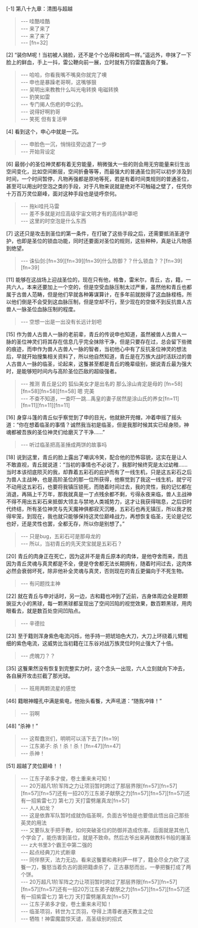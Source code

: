
[-1] 第八十九章：清图与超越
>--- 哇酷哇酷<br>
>--- 来了来了<br>
>--- 来了来了<br>
>--- [fn=32]<br>

[2] “装你M呢！当初被人骑脸，还不是个个怂得和弱鸡一样。”遥远外，申抹了一下脸上的鲜血，手上一抖，雷公鞭向前一展，立时就有万钧雷霆轰向了餮。
>--- 哈哈，你看我嘴不嘴臭你就完了噢<br>
>--- 申也是暴躁老哥啊，这嘴够狠<br>
>--- 吴明出来教教什么叫光电转换 电磁转换<br>
>--- 豹笑如雷<br>
>--- 专门揭人伤疤的申公豹。<br>
>--- 说得好啊豹哥<br>
>--- 笑死 但有复活甲<br>

[4] 看到这个，申心中就是一沉。
>--- 申脸色一沉，悄悄往旁边退了一步<br>
>--- 开始背设定<br>

[6] 最弱小的圣位神灵都有着无穷能量，稍微强大一些的则会用无穷能量来衍生出空间变化，比如空间断层，空间折叠等等，而最强大的普通圣位则可以初步涉及到时间，一个时间暂停，凡物再强都是原地等死，若是有着时间类规则的普通圣位，甚至可以用出时空泡之类的手段，对于凡物来说就是绝对不可触碰之壁了，任凭你十万百万灵位巅峰，面对这种手段也是徒呼奈何。
>--- 拖ki哇托马雷<br>
>--- 差不多就是对应高级宇宙文明才有的高纬护罩吧<br>
>--- 这里的时空泡是什么东西<br>

[7] 这还只是攻击到圣位的第一条件，在打破了这些手段之后，还需要抵消圣道守护，也即是圣位的锁血功能，同时还要面对圣位的规则，这些种种，真是让凡物感到绝望。
>--- 诛仙剑:[fn=39][fn=39][fn=39]什么防御？？什么锁血？？[fn=39][fn=39]<br>

[11] 能够在这战场上迎战圣位的，现在只有他，格鲁，雷米尔，青丘，古，籍，一共六人，本来还要加上一个空的，但是空受血脉压制太过严重，虽然他和青丘也都属于古兽人范畴，但是他们早就各种筹谋算计，在多年前就脱得了这血脉桎梏，所以他们倒是不会受到这血脉压制，但是空却不行，至少现在的空做不到反抗兽人古兽人一脉圣位血脉压制的程度。
>--- 空想一出是一出没有长远计划吧<br>

[15] 作为兽人古兽人一脉的老前辈，青丘的传说申也知道，虽然被兽人古兽人一脉的圣位神灵们将其存在信息几乎完全抹除干净，但是只要存在过，总会留下些微的痕迹，而申作为兽人古兽人一脉的智者，当初他心中有了反抗圣位神灵的想法后，早就开始搜集相关资料了，所以他自然知道，青丘是在万族大战时活跃过的兽人古兽人一脉的临圣，论起来，这餮甚至都是青丘的晚辈级别，据说青丘最为强大时，是能够短时间内与高阶圣位匹敌的超级强者。
>--- 推测 青丘是公的  狐仙美女才是出名的  那么涂山肯定是母的   [fn=58][fn=58][fn=58][fn=58] 嗯 完美<br>
>--- 不查不知道，一查吓一跳...禹皇的妻子居然是涂山氏的养女[fn=11][fn=11][fn=11][fn=11]<br>

[16] 身穿斗篷的青丘似乎察觉到了申的目光，他就掀开兜帽，冲着申摇了摇头道：“你在想着临圣的事情？诚然我当初是临圣，但是我那时候其实已经身陨，神魂都被吾族的圣位神灵们给磨灭了干净……”
>--- 听过临圣把高圣捶成两饼的故事吗<br>

[18] 说到这里，青丘的脸上露出了嘲讽冷笑，配合他的恐怖容貌，这实在是让人不敢直视，青丘就说道：“当初的事情也不必说了，我那时候终究是太过幼稚……当时本该彻底陨灭的我，却靠着五彩石的庇护而有了一线生机，只是这五彩石之后为兽人主战神，也是高阶圣位的那一位所获得，他察觉到了我这一线生机，就宁可不动用这五彩石，也要将我镇压锁死，而随着时间过去，我的灵性，我的记忆都在消退，再隔上千万年，那我就真是一丁点残余都不剩，亏得永夜来临，兽人主战神不得不用出五彩石来抵御大领主与禁地人类城势力，这才让我获得喘息，之后旧时代终结，所有圣位神灵与先天魔神俱都寂灭沉睡，五彩石也再无镇压，所以我才脱得牢笼，到现在，我也就只能够保持这灵位巅峰战力，再想恢复临圣，无论是记忆也好，还是灵性也罢，全都无存，所以你是别想了。”
>--- 只是bug，五彩石可是那母龙的<br>
>--- 所以，当初青丘的先天灵宝就是五彩石？<br>

[20] 青丘的肉身正在死亡，因为这并不是青丘原本的肉体，是他夺舍而来，而且因为青丘灵魂与真灵都是不全，便是夺舍都无法长期拥有，随着时间过去，这肉体必然会衰弱坏死，除非他补全灵魂与真灵，否则现在的青丘更偏向于不死生物。
>--- 有问题找主神<br>

[22] 就在青丘与申对话时，另一边，古和籍也冲到了近前，古身体周边全是颗颗豌豆大小的黑球，每一颗黑球都呈现出了空间凹陷的视觉效果，数百颗黑球，用肉眼看去，就是数百处空间凹陷点。
>--- 辛德拉<br>

[23] 至于籍则浑身紫色电流闪烁，他手持一把琥珀色大刀，大刀上环绕着儿臂粗细的紫色电流，这威势比当初籍在江东谷对战万族灵位时何止强大了十倍。
>--- 虎魄刀？？<br>

[35] 这餮果然没有恢复到完整实力时，这个念头一出现，六人立刻就向下冲去，各自展开攻击拦截了那光球。
>--- 班用两颗流星的感觉<br>

[46] 籍眼神瞳孔中满是紫电，他抬头看餮，大声吼道：“随我冲锋！”
>--- 羽啊<br>

[48] “杀神！”
>--- 这帮蠢货们，明明可以活下去了[fn=19]<br>
>--- 江东弟子: 杀！杀！杀！[fn=47][fn=47]<br>
>--- 杀神！<br>

[51] 超越了灵位巅峰！！
>--- 江东子弟多才俊，卷土重来未可知！<br>
>--- 20万超凡1阶军阵之力让项羽暂时跨过了那层界限[fn=57][fn=57][fn=57][fn=57]还有一招20万江东弟子献祭之力[fn=57][fn=57][fn=57]还有一招紫雷七刀 第七刀  天打雷劈屠真龙[fn=57]<br>
>--- 人人如龙？<br>
>--- 这是依靠军队暂时成就伪临圣啊，负面古爷怕是也要借此悟出自己那些英灵的用法<br>
>--- 又要队友手把手教，如何突破圣位的防御并造成伤害。后面就是其他几个学会了，能伤害到圣位，就是不致命。然后古爷出来再做教科书般的屠圣<br>
>--- z大书里3个霸王中第二强的<br>
>--- 起点经典刀片式断章<br>
>--- 同伴祭天，法力无边。看来这餮要和弗利萨一样了，籍全尽全力砍了这餮一刀，餮怒当着负古的面把籍虐杀了，正古暴怒而出，一拳把餮打成了两个饼。<br>
>--- 20万超凡1阶军阵之力让项羽暂时跨过了那层界限[fn=57][fn=57][fn=57][fn=57]还有一招20万江东弟子献祭之力[fn=57][fn=57][fn=57]还有一招紫雷七刀 第七刀  天打雷劈屠真龙[fn=57]<br>
>--- 江东子弟多才俊，卷土重来未可知！<br>
>--- 临圣项羽，转世为工页羽，夺得上清尊者通天教主之位<br>
>--- 牺牲！神雷魔震惊天谴，高圣级别的招式<br>
